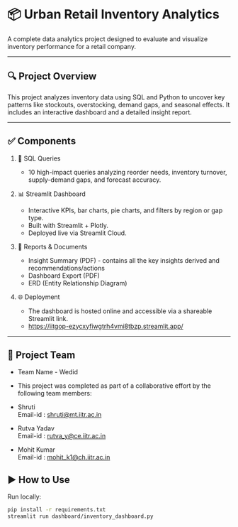 # 📦 Urban Retail Inventory Analytics

A complete data analytics project designed to evaluate and visualize inventory performance for a retail company.

---

## 🔍 Project Overview

This project analyzes inventory data using SQL and Python to uncover key patterns like stockouts, overstocking, demand gaps, and seasonal effects. It includes an interactive dashboard and a detailed insight report.

---

## ✅ Components

1. 🧮 SQL Queries  
   - 10 high-impact queries analyzing reorder needs, inventory turnover, supply-demand gaps, and forecast accuracy.

2. 📊 Streamlit Dashboard  
   - Interactive KPIs, bar charts, pie charts, and filters by region or gap type.
   - Built with Streamlit + Plotly.
   - Deployed live via Streamlit Cloud.

3. 📄 Reports & Documents  
   - Insight Summary (PDF) - contains all the key insights derived and recommendations/actions 
   - Dashboard Export (PDF)  
   - ERD (Entity Relationship Diagram)

4. 🌐 Deployment  
   - The dashboard is hosted online and accessible via a shareable Streamlit link.
   - https://iitgop-ezycxyfiwgtrh4vmi8tbzp.streamlit.app/

---
## 👥 Project Team
- Team Name - Wedid
  
- This project was completed as part of a collaborative effort by the following team members:

- Shruti   
  Email-id : shruti@mt.iitr.ac.in

- Rutva Yadav  
  Email-id : rutva_y@ce.iitr.ac.in
  
- Mohit Kumar  
  Email-id : mohit_k1@ch.iitr.ac.in


## ▶️ How to Use

Run locally:

```bash
pip install -r requirements.txt
streamlit run dashboard/inventory_dashboard.py

